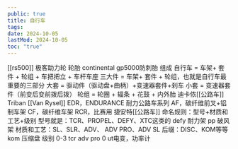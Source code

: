 ```yaml
---
public: true
title: 自行车
tags:
date: 2024-10-05
lastMod: 2024-10-05
toc: "true"
---
```



[[rs500]]
极客助力轮
轮胎
continental gp5000防刺胎
组成
自行车 = 车架+  套件 + 轮组 + 车把把立 + 车杆车座
三大件 = 车架+  套件 + 轮组，也就是自行车最重要的三部分
大套 = 驱动件（驱动盘+曲柄）+变速器套件+刹车
小套 = 变速器套件（前变后变前拨后拨）
轮组 = 轮圈 + 辐条 + 花鼓 + 内外胎
迪卡侬[[公路车]]
Triban
[[Van Rysel]]
EDR，ENDURANCE 耐力公路车系列
AF，碳纤维前叉+铝制车架
CF，碳纤维车架
RCR，比赛用
捷安特[[公路车]]
命名规则：型号+材质和工艺+级别
型号就是：TCR、PROPEL、DEFY、XTC这类的
defy 耐力架
pp 破风架
材质和工艺：SL、SLR、ADV、 ADV PRO、ADV SL
后缀：DISC、KOM等等
kom 压缩盘
级别 0-3
tcr adv pro 0 ut电变，功率计
